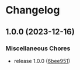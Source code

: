 # Changelog

## 1.0.0 (2023-12-16)


### Miscellaneous Chores

* release 1.0.0 ([6bee951](https://github.com/ha-ccoon/coonichat/commit/6bee951bebe39cbaa8031a5795d84903eaa8c623))
